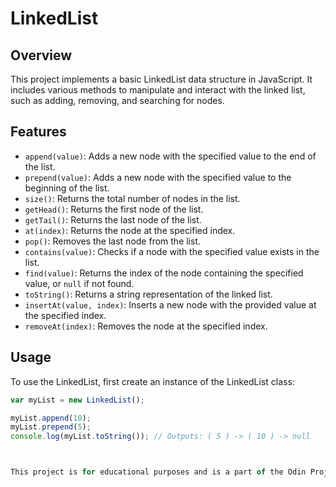 # LinkedList 

## Overview

This project implements a basic LinkedList data structure in JavaScript. It includes various methods to manipulate and interact with the linked list, such as adding, removing, and searching for nodes.

## Features

- `append(value)`: Adds a new node with the specified value to the end of the list.
- `prepend(value)`: Adds a new node with the specified value to the beginning of the list.
- `size()`: Returns the total number of nodes in the list.
- `getHead()`: Returns the first node of the list.
- `getTail()`: Returns the last node of the list.
- `at(index)`: Returns the node at the specified index.
- `pop()`: Removes the last node from the list.
- `contains(value)`: Checks if a node with the specified value exists in the list.
- `find(value)`: Returns the index of the node containing the specified value, or `null` if not found.
- `toString()`: Returns a string representation of the linked list.
- `insertAt(value, index)`: Inserts a new node with the provided value at the specified index.
- `removeAt(index)`: Removes the node at the specified index.

## Usage

To use the LinkedList, first create an instance of the LinkedList class:

```javascript
var myList = new LinkedList();

myList.append(10);
myList.prepend(5);
console.log(myList.toString()); // Outputs: ( 5 ) -> ( 10 ) -> null



This project is for educational purposes and is a part of the Odin Project curriculum.